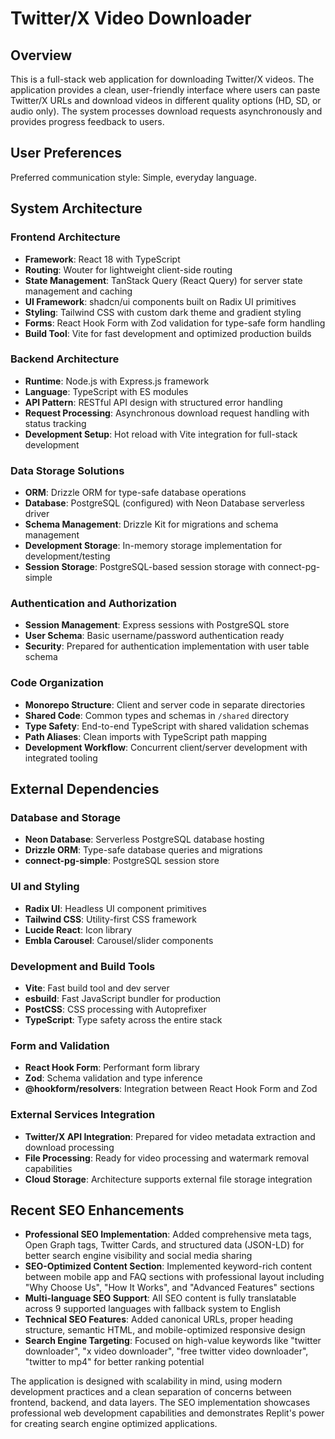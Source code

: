 # Twitter/X Video Downloader

## Overview

This is a full-stack web application for downloading Twitter/X videos. The application provides a clean, user-friendly interface where users can paste Twitter/X URLs and download videos in different quality options (HD, SD, or audio only). The system processes download requests asynchronously and provides progress feedback to users.

## User Preferences

Preferred communication style: Simple, everyday language.

## System Architecture

### Frontend Architecture
- **Framework**: React 18 with TypeScript
- **Routing**: Wouter for lightweight client-side routing
- **State Management**: TanStack Query (React Query) for server state management and caching
- **UI Framework**: shadcn/ui components built on Radix UI primitives
- **Styling**: Tailwind CSS with custom dark theme and gradient styling
- **Forms**: React Hook Form with Zod validation for type-safe form handling
- **Build Tool**: Vite for fast development and optimized production builds

### Backend Architecture
- **Runtime**: Node.js with Express.js framework
- **Language**: TypeScript with ES modules
- **API Pattern**: RESTful API design with structured error handling
- **Request Processing**: Asynchronous download request handling with status tracking
- **Development Setup**: Hot reload with Vite integration for full-stack development

### Data Storage Solutions
- **ORM**: Drizzle ORM for type-safe database operations
- **Database**: PostgreSQL (configured) with Neon Database serverless driver
- **Schema Management**: Drizzle Kit for migrations and schema management
- **Development Storage**: In-memory storage implementation for development/testing
- **Session Storage**: PostgreSQL-based session storage with connect-pg-simple

### Authentication and Authorization
- **Session Management**: Express sessions with PostgreSQL store
- **User Schema**: Basic username/password authentication ready
- **Security**: Prepared for authentication implementation with user table schema

### Code Organization
- **Monorepo Structure**: Client and server code in separate directories
- **Shared Code**: Common types and schemas in `/shared` directory
- **Type Safety**: End-to-end TypeScript with shared validation schemas
- **Path Aliases**: Clean imports with TypeScript path mapping
- **Development Workflow**: Concurrent client/server development with integrated tooling

## External Dependencies

### Database and Storage
- **Neon Database**: Serverless PostgreSQL database hosting
- **Drizzle ORM**: Type-safe database queries and migrations
- **connect-pg-simple**: PostgreSQL session store

### UI and Styling
- **Radix UI**: Headless UI component primitives
- **Tailwind CSS**: Utility-first CSS framework
- **Lucide React**: Icon library
- **Embla Carousel**: Carousel/slider components

### Development and Build Tools
- **Vite**: Fast build tool and dev server
- **esbuild**: Fast JavaScript bundler for production
- **PostCSS**: CSS processing with Autoprefixer
- **TypeScript**: Type safety across the entire stack

### Form and Validation
- **React Hook Form**: Performant form library
- **Zod**: Schema validation and type inference
- **@hookform/resolvers**: Integration between React Hook Form and Zod

### External Services Integration
- **Twitter/X API Integration**: Prepared for video metadata extraction and download processing
- **File Processing**: Ready for video processing and watermark removal capabilities
- **Cloud Storage**: Architecture supports external file storage integration

## Recent SEO Enhancements

- **Professional SEO Implementation**: Added comprehensive meta tags, Open Graph tags, Twitter Cards, and structured data (JSON-LD) for better search engine visibility and social media sharing
- **SEO-Optimized Content Section**: Implemented keyword-rich content between mobile app and FAQ sections with professional layout including "Why Choose Us", "How It Works", and "Advanced Features" sections
- **Multi-language SEO Support**: All SEO content is fully translatable across 9 supported languages with fallback system to English
- **Technical SEO Features**: Added canonical URLs, proper heading structure, semantic HTML, and mobile-optimized responsive design
- **Search Engine Targeting**: Focused on high-value keywords like "twitter downloader", "x video downloader", "free twitter video downloader", "twitter to mp4" for better ranking potential

The application is designed with scalability in mind, using modern development practices and a clean separation of concerns between frontend, backend, and data layers. The SEO implementation showcases professional web development capabilities and demonstrates Replit's power for creating search engine optimized applications.